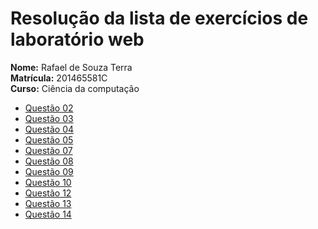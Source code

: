 # Resolução da lista de exercícios de laboratório web

**Nome:** Rafael de Souza Terra  
**Matrícula:** 201465581C  
**Curso:** Ciência da computação

* [Questão 02](/qst02.html)
* [Questão 03](/qst03.html)
* [Questão 04](/qst04.html)
* [Questão 05](/qst05.html)
* [Questão 07](/qst07.html)
* [Questão 08](/qst08.html)
* [Questão 09](/qst09.html)
* [Questão 10](/qst10.html)
* [Questão 12](/qst12.html)
* [Questão 13](/qst13.html)
* [Questão 14](/qst14.html)